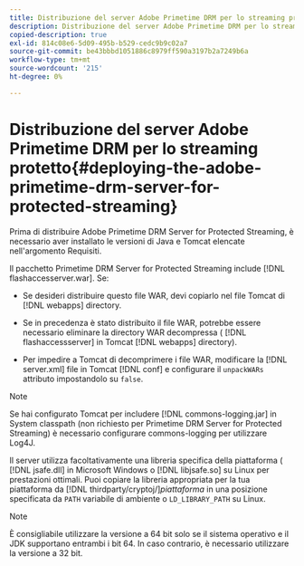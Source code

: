```yaml
---
title: Distribuzione del server Adobe Primetime DRM per lo streaming protetto
description: Distribuzione del server Adobe Primetime DRM per lo streaming protetto
copied-description: true
exl-id: 814c08e6-5d09-495b-b529-cedc9b9c02a7
source-git-commit: be43bbbd1051886c8979ff590a3197b2a7249b6a
workflow-type: tm+mt
source-wordcount: '215'
ht-degree: 0%

---
```


# Distribuzione del server Adobe Primetime DRM per lo streaming protetto{#deploying-the-adobe-primetime-drm-server-for-protected-streaming}

Prima di distribuire Adobe Primetime DRM Server for Protected Streaming, è necessario aver installato le versioni di Java e Tomcat elencate nell&#39;argomento Requisiti.

Il pacchetto Primetime DRM Server for Protected Streaming include [!DNL flashaccesserver.war]. Se:

* Se desideri distribuire questo file WAR, devi copiarlo nel file Tomcat di [!DNL webapps] directory.
* Se in precedenza è stato distribuito il file WAR, potrebbe essere necessario eliminare la directory WAR decompressa ( [!DNL flashaccessserver] in Tomcat [!DNL webapps] directory).

* Per impedire a Tomcat di decomprimere i file WAR, modificare la [!DNL server.xml] file in Tomcat [!DNL conf] e configurare il `unpackWARs` attributo impostandolo su `false`.

>[!NOTE]
>
>Se hai configurato Tomcat per includere [!DNL commons-logging.jar] in System classpath (non richiesto per Primetime DRM Server for Protected Streaming) è necessario configurare commons-logging per utilizzare Log4J.

Il server utilizza facoltativamente una libreria specifica della piattaforma ( [!DNL jsafe.dll] in Microsoft Windows o [!DNL libjsafe.so] su Linux per prestazioni ottimali. Puoi copiare la libreria appropriata per la tua piattaforma da [!DNL thirdparty/cryptoj/]*piattaforma* in una posizione specificata da `PATH` variabile di ambiente o `LD_LIBRARY_PATH` su Linux.

>[!NOTE]
>
>È consigliabile utilizzare la versione a 64 bit solo se il sistema operativo e il JDK supportano entrambi i bit 64. In caso contrario, è necessario utilizzare la versione a 32 bit.
